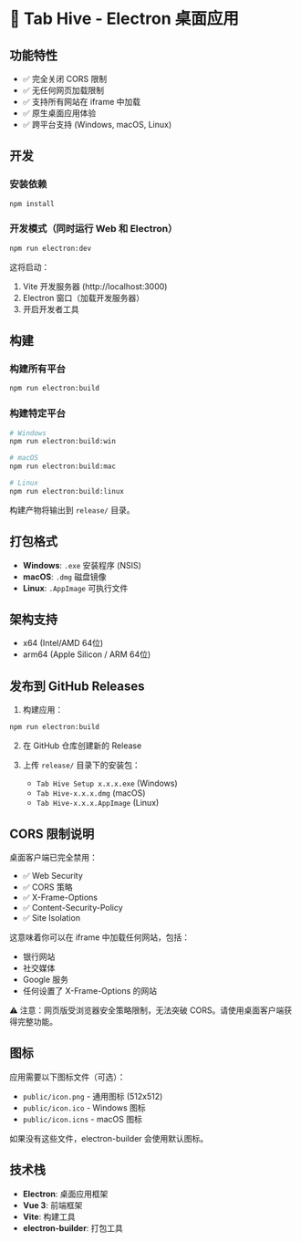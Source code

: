 # 🐝 Tab Hive - Electron 桌面应用

## 功能特性

- ✅ 完全关闭 CORS 限制
- ✅ 无任何网页加载限制
- ✅ 支持所有网站在 iframe 中加载
- ✅ 原生桌面应用体验
- ✅ 跨平台支持 (Windows, macOS, Linux)

## 开发

### 安装依赖

```bash
npm install
```

### 开发模式（同时运行 Web 和 Electron）

```bash
npm run electron:dev
```

这将启动：
1. Vite 开发服务器 (http://localhost:3000)
2. Electron 窗口（加载开发服务器）
3. 开启开发者工具

## 构建

### 构建所有平台

```bash
npm run electron:build
```

### 构建特定平台

```bash
# Windows
npm run electron:build:win

# macOS
npm run electron:build:mac

# Linux
npm run electron:build:linux
```

构建产物将输出到 `release/` 目录。

## 打包格式

- **Windows**: `.exe` 安装程序 (NSIS)
- **macOS**: `.dmg` 磁盘镜像
- **Linux**: `.AppImage` 可执行文件

## 架构支持

- x64 (Intel/AMD 64位)
- arm64 (Apple Silicon / ARM 64位)

## 发布到 GitHub Releases

1. 构建应用：
```bash
npm run electron:build
```

2. 在 GitHub 仓库创建新的 Release

3. 上传 `release/` 目录下的安装包：
   - `Tab Hive Setup x.x.x.exe` (Windows)
   - `Tab Hive-x.x.x.dmg` (macOS)
   - `Tab Hive-x.x.x.AppImage` (Linux)

## CORS 限制说明

桌面客户端已完全禁用：
- ✅ Web Security
- ✅ CORS 策略
- ✅ X-Frame-Options
- ✅ Content-Security-Policy
- ✅ Site Isolation

这意味着你可以在 iframe 中加载任何网站，包括：
- 银行网站
- 社交媒体
- Google 服务
- 任何设置了 X-Frame-Options 的网站

⚠️ 注意：网页版受浏览器安全策略限制，无法突破 CORS。请使用桌面客户端获得完整功能。

## 图标

应用需要以下图标文件（可选）：
- `public/icon.png` - 通用图标 (512x512)
- `public/icon.ico` - Windows 图标
- `public/icon.icns` - macOS 图标

如果没有这些文件，electron-builder 会使用默认图标。

## 技术栈

- **Electron**: 桌面应用框架
- **Vue 3**: 前端框架
- **Vite**: 构建工具
- **electron-builder**: 打包工具

